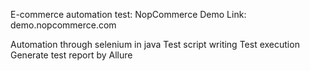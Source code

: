 E-commerce automation test: NopCommerce Demo Link: demo.nopcommerce.com

Automation through selenium in java
Test script writing
Test execution
Generate test report by Allure
